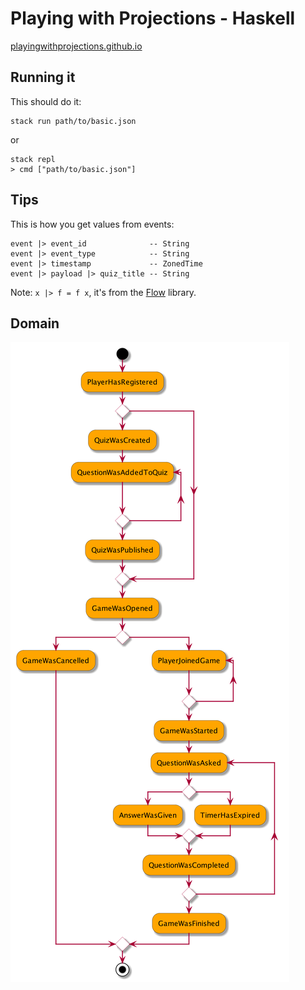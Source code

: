 # Playing with Projections - Haskell

[playingwithprojections.github.io](https://playingwithprojections.github.io/)

## Running it

This should do it: 

```
stack run path/to/basic.json
```

or

```
stack repl
> cmd ["path/to/basic.json"]
```

## Tips

This is how you get values from events:

```
event |> event_id              -- String
event |> event_type            -- String
event |> timestamp             -- ZonedTime
event |> payload |> quiz_title -- String
```

Note: `x |> f = f x`, it's from the [Flow](https://github.com/tfausak/flow#cheat-sheet) library.

## Domain

![Process](domain/Process.png)